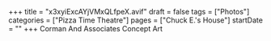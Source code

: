 +++
title = "x3xyiExcAYjVMxQLfpeX.avif"
draft = false
tags = ["Photos"]
categories = ["Pizza Time Theatre"]
pages = ["Chuck E.'s House"]
startDate = ""
+++
Corman And Associates Concept Art
